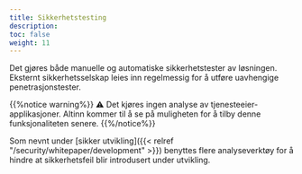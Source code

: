```yaml
---
title: Sikkerhetstesting
description:
toc: false
weight: 11
---
```


Det gjøres både manuelle og automatiske sikkerhetstester av løsningen.
Eksternt sikkerhetsselskap leies inn regelmessig for å utføre uavhengige penetrasjonstester.

{{%notice warning%}}
⚠ Det kjøres ingen analyse av tjenesteeier-applikasjoner.
Altinn kommer til å se på muligheten for å tilby denne funksjonaliteten senere.
{{%/notice%}}

Som nevnt under [sikker utvikling]({{< relref "/security/whitepaper/development" >}}) benyttes flere analyseverktøy
for å hindre at sikkerhetsfeil blir introdusert under utvikling. 